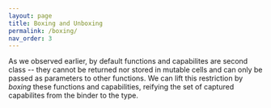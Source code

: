 ```yaml
---
layout: page
title: Boxing and Unboxing
permalink: /boxing/
nav_order: 3
---
```


As we observed earlier, by default functions and capabilites are second class -- they cannot be returned nor
stored in mutable cells and can only be passed as parameters to other functions.  We can lift this
restriction by _boxing_ these functions and capabilities, reifying the set of captured capabilites
from the binder to the type.

